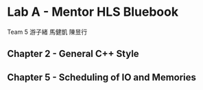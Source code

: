 # Lab A - Mentor HLS Bluebook
Team 5 游子緒 馬健凱 陳昱行

<!--Link to the book and page numbers-->

## Chapter 2 - General C++ Style
## Chapter 5 - Scheduling of IO and Memories
<!--File organization-->
